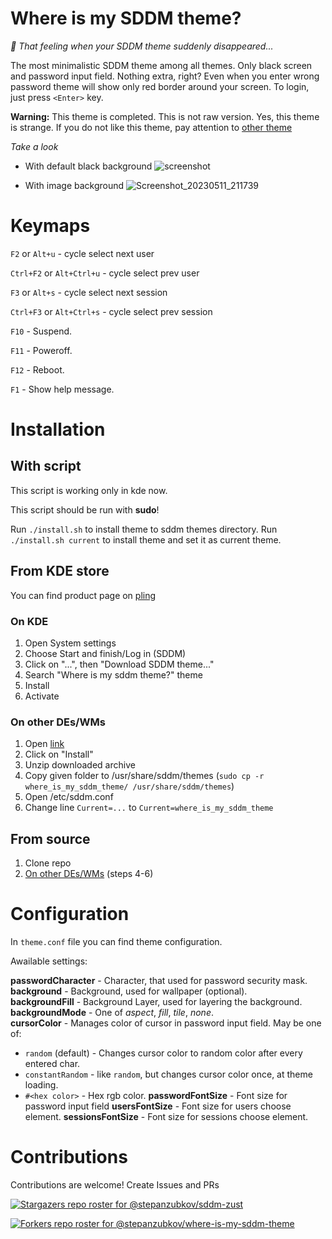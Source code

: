 # Where is my SDDM theme?
*:eyes: That feeling when your SDDM theme suddenly disappeared...*

The most minimalistic SDDM theme among all themes. Only black screen and password input field. Nothing extra, right? Even when you enter wrong password theme will show only red border around your screen. To login, just press `<Enter>` key.

**Warning:** This theme is completed. This is not raw version. Yes, this theme is strange. If you do not like this theme, pay attention to [other theme](https://github.com/stepanzubkov/sddm-zust)

*Take a look*

- With default black background
![screenshot](https://github.com/stepanzubkov/where-is-my-sddm-theme/blob/main/where_is_my_sddm_theme/screenshot.png?raw=true)

- With image background
![Screenshot_20230511_211739](https://github.com/raihanadf/where-is-my-sddm/assets/83695097/36880c07-c4d2-4056-b3b3-243b4043f475)

# Keymaps

`F2` or `Alt+u` - cycle select next user

`Ctrl+F2` or `Alt+Ctrl+u` - cycle select prev user

`F3` or `Alt+s` - cycle select next session

`Ctrl+F3` or `Alt+Ctrl+s` - cycle select prev session

`F10` - Suspend.

`F11` - Poweroff.

`F12` - Reboot.

`F1` - Show help message.

# Installation

## With script

This script is working only in kde now.

This script should be run with **sudo**!

Run `./install.sh` to install theme to sddm themes directory.
Run `./install.sh current` to install theme and set it as current theme.

## From KDE store
You can find product page on [pling](https://www.pling.com/p/2011322/)
### On KDE
1. Open System settings
2. Choose Start and finish/Log in (SDDM)
3. Click on "...", then "Download SDDM theme..."
4. Search "Where is my sddm theme?" theme
5. Install
6. Activate

### On other DEs/WMs
1. Open [link](https://www.pling.com/p/2011322/)
2. Click on "Install"
3. Unzip downloaded archive
4. Copy given folder to /usr/share/sddm/themes (`sudo cp -r where_is_my_sddm_theme/ /usr/share/sddm/themes`)
5. Open /etc/sddm.conf
6. Change line `Current=...` to `Current=where_is_my_sddm_theme`

## From source
1. Clone repo
2. [On other DEs/WMs](#on-other-deswms) (steps 4-6)

# Configuration
In `theme.conf` file you can find theme configuration.

Awailable settings:

**passwordCharacter** - Character, that used for password security mask. <br>
**background** - Background, used for wallpaper (optional). <br>
**backgroundFill** - Background Layer, used for layering the background. <br>
**backgroundMode** - One of *aspect*, *fill*, *tile*, *none*. <br>
**cursorColor** - Manages color of cursor in password input field. May be one of:
 - `random` (default) - Changes cursor color to random color after every entered char.
 - `constantRandom` - like `random`, but changes cursor color once, at theme loading.
 - `#<hex color>` - Hex rgb color.
 **passwordFontSize** - Font size for password input field
 **usersFontSize** - Font size for users choose element.
 **sessionsFontSize** - Font size for sessions choose element.


# Contributions

Contributions are welcome! Create Issues and PRs

[![Stargazers repo roster for @stepanzubkov/sddm-zust](https://reporoster.com/stars/stepanzubkov/where-is-my-sddm-theme)](https://github.com/stepanzubkov/where-is-my-sddm-theme/stargazers)

[![Forkers repo roster for @stepanzubkov/where-is-my-sddm-theme](https://reporoster.com/forks/stepanzubkov/where-is-my-sddm-theme)](https://github.com/stepanzubkov/where-is-my-sddm-theme/network/members)
